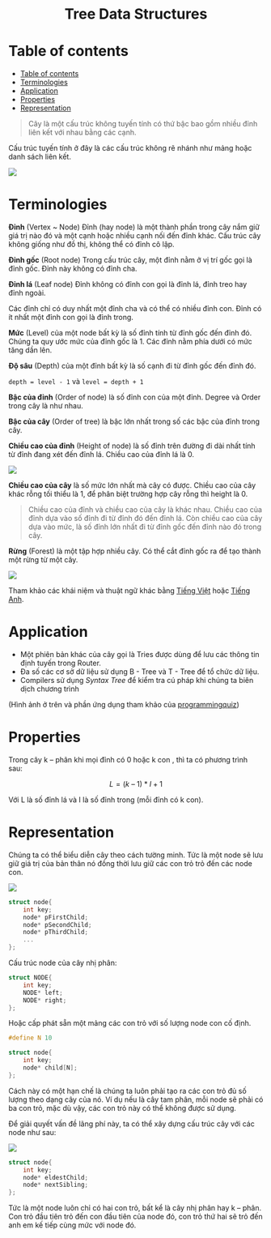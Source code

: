 <link rel="stylesheet" href="../../../main.css">
<div class="bg">
      <center><h1 class="bigtitle">Tree Data Structures</h1></center>
</div>

# Table of contents

- [Table of contents](#table-of-contents)
- [Terminologies](#terminologies)
- [Application](#application)
- [Properties](#properties)
- [Representation](#representation)

> Cây là một cấu trúc không tuyến tính có thứ bậc bao gồm nhiều đỉnh liên kết với nhau bằng các cạnh.

Cấu trúc tuyến tính ở đây là các cấu trúc không rẽ nhánh như mảng hoặc danh sách liên kết.

<img src="../images/Tree1.png">

# Terminologies

**Đỉnh** (Vertex ~ Node)
Đỉnh (hay node) là một thành phần trong cây nắm giữ giá trị nào đó và một cạnh hoặc nhiều cạnh nối đến đỉnh khác. Cấu trúc cây không giống như đồ thị, không thể có đỉnh cô lập.

**Đỉnh gốc** (Root node)
Trong cấu trúc cây, một đỉnh nằm ở vị trí gốc gọi là đỉnh gốc. Đỉnh này không có đỉnh cha.

**Đỉnh lá** (Leaf node)
Đỉnh không có đỉnh con gọi là đỉnh lá, đỉnh treo hay đỉnh ngoài.

Các đỉnh chỉ có duy nhất một đỉnh cha và có thể có nhiều đỉnh con. Đỉnh có ít nhất một đỉnh con gọi là đỉnh trong.

**Mức** (Level) của một node bất kỳ là số đỉnh tính từ đỉnh gốc đến đỉnh đó. Chúng ta quy ước mức của đỉnh gốc là 1. Các đỉnh nằm phía dưới có mức tăng dần lên.

**Độ sâu** (Depth) của một đỉnh bất kỳ là số cạnh đi từ đỉnh gốc đến đỉnh đó.

`depth = level - 1` và `level = depth + 1`

**Bậc của đỉnh** (Order of node) là số đỉnh con của một đỉnh. Degree và Order trong cây là như nhau.

**Bậc của cây** (Order of tree) là bậc lớn nhất trong số các bậc của đỉnh trong cây.

**Chiều cao của đỉnh** (Height of node) là số đỉnh trên đường đi dài nhất tính từ đỉnh đang xét đến đỉnh lá. Chiều cao của đỉnh lá là 0.

<img src="../images/Tree23.png">

**Chiều cao của cây** là số mức lớn nhất mà cây có được. Chiều cao của cây khác rỗng tối thiểu là 1, để phân biệt trường hợp cây rỗng thì height là 0.

> Chiều cao của đỉnh và chiều cao của cây là khác nhau. Chiều cao của đỉnh dựa vào số đỉnh đi từ đỉnh đó đến đỉnh lá. Còn chiều cao của cây dựa vào mức, là số đỉnh lớn nhất đi từ đỉnh gốc đến đỉnh nào đó trong cây.

**Rừng** (Forest) là một tập hợp nhiều cây. Có thể cắt đỉnh gốc ra để tạo thành một rừng từ một cây.

<img src="../images/Tree24.png">

Tham khảo các khái niệm và thuật ngữ khác bằng [Tiếng Việt](https://vi.wikipedia.org/wiki/Thu%E1%BA%ADt_ng%E1%BB%AF_l%C3%BD_thuy%E1%BA%BFt_%C4%91%E1%BB%93_th%E1%BB%8B) hoặc [Tiếng Anh](https://en.wikipedia.org/wiki/Glossary_of_graph_theory).

# Application

- Một phiên bản khác của cây gọi là Tries được dùng để lưu các thông tin định tuyến trong Router.
- Đa số các cơ sở dữ liệu sử dụng B - Tree và T - Tree để tổ chức dữ liệu.
- Compilers sử dụng _Syntax Tree_ để kiểm tra cú pháp khi chúng ta biên dịch chương trình

(Hình ảnh ở trên và phần ứng dụng tham khảo của [programmingquiz](https://www.programiz.com/dsa/trees))

# Properties

Trong cây k – phân khi mọi đỉnh có 0 hoặc k con , thì ta có phương trình sau:

$$
L = (k\ –\ 1)*I + 1
$$

Với L là số đỉnh lá và I là số đỉnh trong (mỗi đỉnh có k con).

# Representation

Chúng ta có thể biểu diễn cây theo cách tường minh. Tức là một node sẽ lưu giữ giá trị của bản thân nó đồng thời lưu giữ các con trỏ trỏ đến các node con.

<img src="../images/Tree14.png">

```c++
struct node{
    int key;
    node* pFirstChild;
    node* pSecondChild;
    node* pThirdChild;
    ...
};
```

Cấu trúc node của cây nhị phân:

```c++
struct NODE{
    int key;
    NODE* left;
    NODE* right;
};
```

Hoặc cấp phát sẵn một mảng các con trỏ với số lượng node con cố định.

```c++
#define N 10

struct node{
    int key;
    node* child[N];
};
```

Cách này có một hạn chế là chúng ta luôn phải tạo ra các con trỏ đủ số lượng theo dạng cây của nó. Ví dụ nếu là cây tam phân, mỗi node sẽ phải có ba con trỏ, mặc dù vậy, các con trỏ này có thể không được sử dụng.

Để giải quyết vấn đề lãng phí này, ta có thể xây dựng cấu trúc cây với các node như sau:

<img src="../images/Tree15.png">

```c++
struct node{
    int key;
    node* eldestChild;
    node* nextSibling;
};
```

Tức là một node luôn chỉ có hai con trỏ, bất kể là cây nhị phân hay k – phân. Con trỏ đầu tiên trỏ đến con đầu tiên của node đó, con trỏ thứ hai sẽ trỏ đến anh em kế tiếp cùng mức với node đó.
